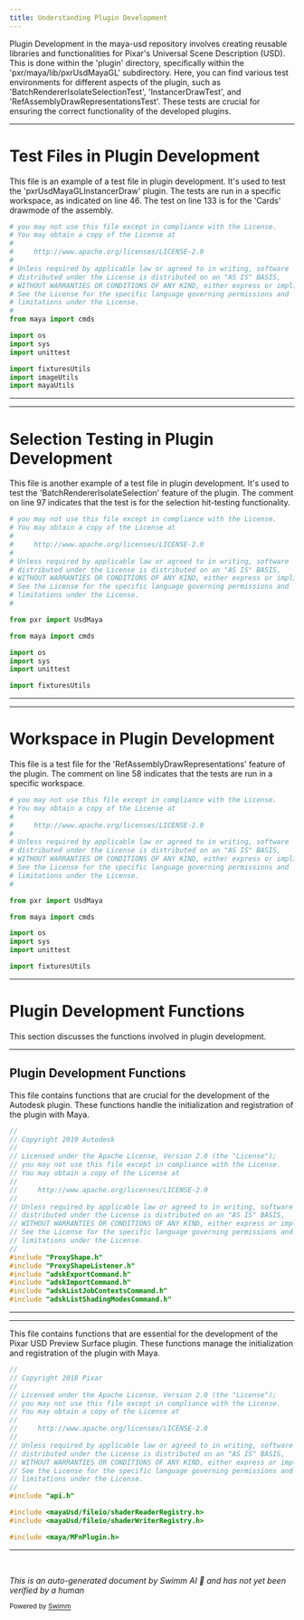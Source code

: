 ```yaml
---
title: Understanding Plugin Development
---
```


Plugin Development in the maya-usd repository involves creating reusable libraries and functionalities for Pixar's Universal Scene Description (USD). This is done within the 'plugin' directory, specifically within the 'pxr/maya/lib/pxrUsdMayaGL' subdirectory. Here, you can find various test environments for different aspects of the plugin, such as 'BatchRendererIsolateSelectionTest', 'InstancerDrawTest', and 'RefAssemblyDrawRepresentationsTest'. These tests are crucial for ensuring the correct functionality of the developed plugins.

<SwmSnippet path="/plugin/pxr/maya/lib/pxrUsdMayaGL/testenv/testPxrUsdMayaGLInstancerDraw.py" line="6">

---

# Test Files in Plugin Development

This file is an example of a test file in plugin development. It's used to test the 'pxrUsdMayaGLInstancerDraw' plugin. The tests are run in a specific workspace, as indicated on line 46. The test on line 133 is for the 'Cards' drawmode of the assembly.

```python
# you may not use this file except in compliance with the License.
# You may obtain a copy of the License at
#
#     http://www.apache.org/licenses/LICENSE-2.0
#
# Unless required by applicable law or agreed to in writing, software
# distributed under the License is distributed on an "AS IS" BASIS,
# WITHOUT WARRANTIES OR CONDITIONS OF ANY KIND, either express or implied.
# See the License for the specific language governing permissions and
# limitations under the License.
#
from maya import cmds

import os
import sys
import unittest

import fixturesUtils
import imageUtils
import mayaUtils

```

---

</SwmSnippet>

<SwmSnippet path="/plugin/pxr/maya/lib/pxrUsdMayaGL/testenv/testBatchRendererIsolateSelection.py" line="6">

---

# Selection Testing in Plugin Development

This file is another example of a test file in plugin development. It's used to test the 'BatchRendererIsolateSelection' feature of the plugin. The comment on line 97 indicates that the test is for the selection hit-testing functionality.

```python
# you may not use this file except in compliance with the License.
# You may obtain a copy of the License at
#
#     http://www.apache.org/licenses/LICENSE-2.0
#
# Unless required by applicable law or agreed to in writing, software
# distributed under the License is distributed on an "AS IS" BASIS,
# WITHOUT WARRANTIES OR CONDITIONS OF ANY KIND, either express or implied.
# See the License for the specific language governing permissions and
# limitations under the License.
#

from pxr import UsdMaya

from maya import cmds

import os
import sys
import unittest

import fixturesUtils
```

---

</SwmSnippet>

<SwmSnippet path="/plugin/pxr/maya/lib/pxrUsdMayaGL/testenv/testRefAssemblyDrawRepresentations.py" line="6">

---

# Workspace in Plugin Development

This file is a test file for the 'RefAssemblyDrawRepresentations' feature of the plugin. The comment on line 58 indicates that the tests are run in a specific workspace.

```python
# you may not use this file except in compliance with the License.
# You may obtain a copy of the License at
#
#     http://www.apache.org/licenses/LICENSE-2.0
#
# Unless required by applicable law or agreed to in writing, software
# distributed under the License is distributed on an "AS IS" BASIS,
# WITHOUT WARRANTIES OR CONDITIONS OF ANY KIND, either express or implied.
# See the License for the specific language governing permissions and
# limitations under the License.
#

from pxr import UsdMaya

from maya import cmds

import os
import sys
import unittest

import fixturesUtils
```

---

</SwmSnippet>

# Plugin Development Functions

This section discusses the functions involved in plugin development.

<SwmSnippet path="/plugin/adsk/plugin/plugin.cpp" line="1">

---

## Plugin Development Functions

This file contains functions that are crucial for the development of the Autodesk plugin. These functions handle the initialization and registration of the plugin with Maya.

```c++
//
// Copyright 2019 Autodesk
//
// Licensed under the Apache License, Version 2.0 (the "License");
// you may not use this file except in compliance with the License.
// You may obtain a copy of the License at
//
//     http://www.apache.org/licenses/LICENSE-2.0
//
// Unless required by applicable law or agreed to in writing, software
// distributed under the License is distributed on an "AS IS" BASIS,
// WITHOUT WARRANTIES OR CONDITIONS OF ANY KIND, either express or implied.
// See the License for the specific language governing permissions and
// limitations under the License.
//
#include "ProxyShape.h"
#include "ProxyShapeListener.h"
#include "adskExportCommand.h"
#include "adskImportCommand.h"
#include "adskListJobContextsCommand.h"
#include "adskListShadingModesCommand.h"
```

---

</SwmSnippet>

<SwmSnippet path="/plugin/pxr/maya/plugin/pxrUsdPreviewSurface/plugin.cpp" line="1">

---

This file contains functions that are essential for the development of the Pixar USD Preview Surface plugin. These functions manage the initialization and registration of the plugin with Maya.

```c++
//
// Copyright 2018 Pixar
//
// Licensed under the Apache License, Version 2.0 (the "License");
// you may not use this file except in compliance with the License.
// You may obtain a copy of the License at
//
//     http://www.apache.org/licenses/LICENSE-2.0
//
// Unless required by applicable law or agreed to in writing, software
// distributed under the License is distributed on an "AS IS" BASIS,
// WITHOUT WARRANTIES OR CONDITIONS OF ANY KIND, either express or implied.
// See the License for the specific language governing permissions and
// limitations under the License.
//
#include "api.h"

#include <mayaUsd/fileio/shaderReaderRegistry.h>
#include <mayaUsd/fileio/shaderWriterRegistry.h>

#include <maya/MFnPlugin.h>
```

---

</SwmSnippet>

&nbsp;

_This is an auto-generated document by Swimm AI 🌊 and has not yet been verified by a human_

<SwmMeta version="3.0.0" repo-id="Z2l0aHViJTNBJTNBbWF5YS11c2QlM0ElM0FnaWxhZG5hdm90" repo-name="maya-usd"><sup>Powered by [Swimm](/)</sup></SwmMeta>

